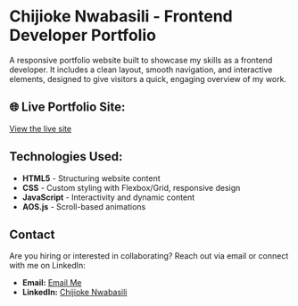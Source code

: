 # Chijioke Nwabasili - Frontend Developer Portfolio

A responsive portfolio website built to showcase my skills as a frontend developer. It includes a clean layout, smooth navigation, and interactive elements, designed to give visitors a quick, engaging overview of my work.

## 🌐 Live Portfolio Site:

[View the live site](https://chijiokenwabasili.vercel.app)

## Technologies Used:

- **HTML5** - Structuring website content
- **CSS** - Custom styling with Flexbox/Grid, responsive design
- **JavaScript** - Interactivity and dynamic content
- **AOS.js** - Scroll-based animations

## Contact
Are you hiring or interested in collaborating? Reach out via email or connect with me on LinkedIn:

- **Email:** [Email Me](mailto:chijioke.nwabasili2021@gmail.com)
- **LinkedIn:** [Chijioke Nwabasili](https://linkedin.com/in/chijioke-nwabasili)
